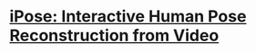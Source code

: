 # [iPose: Interactive Human Pose Reconstruction from Video](https://1iyiwei.github.io/ipose-chi24/) #
